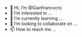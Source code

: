 - 👋 Hi, I’m @Gianfrancocro
- 👀 I’m interested in ...
- 🌱 I’m currently learning ...
- 💞️ I’m looking to collaborate on ...
- 📫 How to reach me ...

<!---
Gianfrancocro/Gianfrancocro is a ✨ special ✨ repository because its `README.md` (this file) appears on your GitHub profile.
You can click the Preview link to take a look at your changes.
--->
